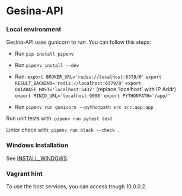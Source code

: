 # Gesina-API

### Local environment

Gesina-API uses gunicorn to run. You can follow this steps:

- Run `pip install pipenv`
- Run `pipenv install --dev`
- Run:
`export BROKER_URL='redis://localhost:6379/0'`
`export RESULT_BACKEND='redis://localhost:6379/0'`
`export DATABASE_HOST='localhost:5432'` (replace 'localhost' with IP Addr)
`export MINIO_URL='localhost:9000'`
`export PYTHONPATH='/app/'`

- Run `pipenv run gunicorn --pythonpath src src.app:app`

Run unit tests with: `pipenv run pytest test`

Linter check with: `pipenv run black --check .` 

### Windows Installation

See [INSTALL_WINDOWS](installation/INSTALL_WINDOWS.md).

### Vagrant hint

To use the host services, you can access trough 10.0.0.2.

